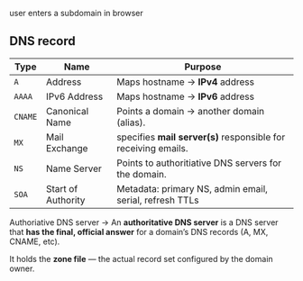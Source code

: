 user enters a subdomain in browser

## DNS record

| Type    | Name               | Purpose                                                        |
| ------- | ------------------ | -------------------------------------------------------------- |
| `A`     | Address            | Maps hostname → **IPv4** address                               |
| `AAAA`  | IPv6 Address       | Maps hostname → **IPv6** address                               |
| `CNAME` | Canonical Name     | Points a domain → another domain (alias).                      |
| `MX`    | Mail Exchange      | specifies **mail server(s)** responsible for receiving emails. |
| `NS`    | Name Server        | Points to authoritiative DNS servers for the domain.           |
| `SOA`   | Start of Authority | Metadata: primary NS, admin email, serial, refresh TTLs        |
Authoriative DNS server -> An **authoritative DNS server** is a DNS server that **has the final, official answer** for a domain’s DNS records (A, MX, CNAME, etc).

It holds the **zone file** — the actual record set configured by the domain owner.